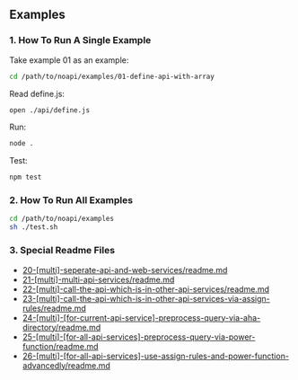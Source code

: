 
## Examples

### 1. How To Run A Single Example

Take example 01 as an example:

```sh
cd /path/to/noapi/examples/01-define-api-with-array
```

Read define.js:
```sh
open ./api/define.js
```

Run:
```sh
node .
```

Test:
```sh
npm test
```



### 2. How To Run All Examples


```sh
cd /path/to/noapi/examples
sh ./test.sh
```



### 3. Special Readme Files

* [20-[multi]-seperate-api-and-web-services/readme.md](./20-[multi]-seperate-api-and-web-services/readme.md)
* [21-[multi]-multi-api-services/readme.md](./21-[multi]-multi-api-services/readme.md)
* [22-[multi]-call-the-api-which-is-in-other-api-services/readme.md](./22-[multi]-call-the-api-which-is-in-other-api-services/readme.md)
* [23-[multi]-call-the-api-which-is-in-other-api-services-via-assign-rules/readme.md](./23-[multi]-call-the-api-which-is-in-other-api-services-via-assign-rules/readme.md)
* [24-[multi]-[for-current-api-service]-preprocess-query-via-aha-directory/readme.md](./24-[multi]-[for-current-api-service]-preprocess-query-via-aha-directory/readme.md)
* [25-[multi]-[for-all-api-services]-preprocess-query-via-power-function/readme.md](./25-[multi]-[for-all-api-services]-preprocess-query-via-power-function/readme.md)
* [26-[multi]-[for-all-api-services]-use-assign-rules-and-power-function-advancedly/readme.md](./26-[multi]-[for-all-api-services]-use-assign-rules-and-power-function-advancedly/readme.md)
